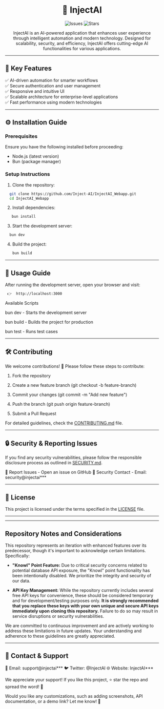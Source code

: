 <h1 align="center"> 🚀 InjectAI </h1>

<p align="center">
  <img src="https://img.shields.io/github/issues/Inject-AI/InjectAI_Webapp" alt="Issues">
  <img src="https://img.shields.io/github/stars/Inject-AI/InjectAI_Webapp" alt="Stars">
</p>

<p align="center">
  InjectAI is an AI-powered application that enhances user experience through intelligent automation and modern technology. 
  Designed for scalability, security, and efficiency, InjectAI offers cutting-edge AI functionalities for various applications.
</p>

---

## 🌟 Key Features
✅ AI-driven automation for smarter workflows  
✅ Secure authentication and user management  
✅ Responsive and intuitive UI  
✅ Scalable architecture for enterprise-level applications  
✅ Fast performance using modern technologies  

---

## ⚙️ Installation Guide
### Prerequisites
Ensure you have the following installed before proceeding:  
- Node.js (latest version)  
- Bun (package manager)

### Setup Instructions
1. Clone the repository:
 ```sh
   git clone https://github.com/Inject-AI/InjectAI_Webapp.git
   cd InjectAI_Webapp
   ```

2. Install dependencies:
```sh
   bun install
   ```

3. Start the development server:

 ```sh
   bun dev
   ```

4. Build the project:

   ```sh
   bun build
   ```



---

## 🚀 Usage Guide

After running the development server, open your browser and visit:
 ```sh
  👉  http://localhost:3000
   ```

Available Scripts

bun dev - Starts the development server

bun build - Builds the project for production

bun test - Runs test cases



---

## 🛠 Contributing

We welcome contributions! 🎉
Please follow these steps to contribute:

1. Fork the repository


2. Create a new feature branch (git checkout -b feature-branch)


3. Commit your changes (git commit -m "Add new feature")


4. Push the branch (git push origin feature-branch)


5. Submit a Pull Request



For detailed guidelines, check the [CONTRIBUTING.md](CONTRIBUTING.md)  file.


---

## 🔒 Security & Reporting Issues

If you find any security vulnerabilities, please follow the responsible disclosure process as outlined in [SECURITY.md](SECURITY.md).

🔹 Report Issues - Open an issue on GitHub
🔹 Security Contact - Email: security@injectai***


---

## 📜 License

This project is licensed under the terms specified in the [LICENSE](LICENSE) file.


---


---
## Repository Notes and Considerations

This repository represents an iteration with enhanced features over its predecessor, though it's important to acknowledge certain limitations. Specifically:

* **"Knowl" Point Feature:** Due to critical security concerns related to potential database API exposure, the "Knowl" point functionality has been intentionally disabled. We prioritize the integrity and security of our data.

* **API Key Management:** While the repository currently includes several free API keys for convenience, these should be considered temporary and for development/testing purposes only. **It is strongly recommended that you replace these keys with your own unique and secure API keys immediately upon cloning this repository.** Failure to do so may result in service disruptions or security vulnerabilities.

We are committed to continuous improvement and are actively working to address these limitations in future updates. Your understanding and adherence to these guidelines are greatly appreciated.


---
## 🤝 Contact & Support

📧 Email: support@injectai***
🐦 Twitter: @InjectAI
🌐 Website: InjectAI***

We appreciate your support! If you like this project, ⭐️ star the repo and spread the word! 🚀

Would you like any customizations, such as adding screenshots, API documentation, or a demo link? Let me know! 🚀
